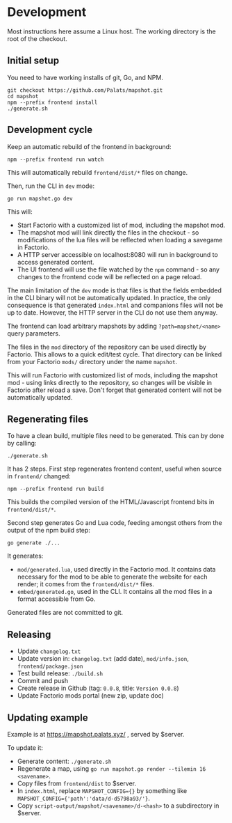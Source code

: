 # Development

Most instructions here assume a Linux host. The working directory is the root of
the checkout.

## Initial setup

You need to have working installs of git, Go, and NPM.

```
git checkout https://github.com/Palats/mapshot.git
cd mapshot
npm --prefix frontend install
./generate.sh
```

## Development cycle

Keep an automatic rebuild of the frontend in background:
```
npm --prefix frontend run watch
```
This will automatically rebuild `frontend/dist/*` files on change.

Then, run the CLI in `dev` mode:
```
go run mapshot.go dev
```

This will:
 - Start Factorio with a customized list of mod, including the mapshot mod.
 - The mapshot mod will link directly the files in the checkout - so
   modifications of the lua files will be reflected when loading a savegame in
   Factorio.
 - A HTTP server accessible on localhost:8080 will run in background to access generated content.
 - The UI frontend will use the file watched by the `npm` command - so any
   changes to the frontend code will be reflected on a page reload.

The main limitation of the `dev` mode is that files is that the fields embedded in the CLI binary will not be automatically updated. In practice, the only consequence is that generated `index.html` and companions files will not be up to date. However, the HTTP server in the CLI do not use them anyway.

The frontend can load arbitrary mapshots by adding `?path=mapshot/<name>` query parameters.

The files in the `mod` directory of the repository can be used directly by
Factorio. This allows to a quick edit/test cycle. That directory can be linked
from your Factorio `mods/` directory under the name `mapshot`.

This will run Factorio with customized list of mods, including the mapshot mod - using links directly to the repository, so changes will be visible in Factorio after reload a save. Don't forget that generated content will not be automatically updated.

## Regenerating files

To have a clean build, multiple files need to be generated. This can by done by calling:
```
./generate.sh
```

It has 2 steps. First step regenerates frontend content, useful when source in `frontend/`
changed:
```
npm --prefix frontend run build
```

This builds the compiled version of the HTML/Javascript frontend bits in
`frontend/dist/*`.

Second step generates Go and Lua code, feeding amongst others from the output of
the npm build step:
```
go generate ./...
```

It generates:
- `mod/generated.lua`, used directly in the Factorio mod. It contains data
   necessary for the mod to be able to generate the website for each render; it
   comes from the `frontend/dist/*` files.
- `embed/generated.go`, used in the CLI. It contains all the mod files in a
   format accessible from Go.

Generated files are not committed to git.

## Releasing

* Update `changelog.txt`
* Update version in: `changelog.txt` (add date), `mod/info.json`, `frontend/package.json`
* Test build release: `./build.sh`
* Commit and push
* Create release in Github (tag: `0.0.8`, title: `Version 0.0.8`)
* Update Factorio mods portal (new zip, update doc)

## Updating example

Example is at https://mapshot.palats.xyz/ , served by $server.

To update it:
* Generate content: `./generate.sh`
* Regenerate a map, using `go run mapshot.go render --tilemin 16 <savename>`.
* Copy files from `frontend/dist` to $server.
* In `index.html`, replace `MAPSHOT_CONFIG={}` by something like `MAPSHOT_CONFIG={'path':'data/d-d5798a93/'}`.
* Copy `script-output/mapshot/<savename>/d-<hash>` to a subdirectory in $server.